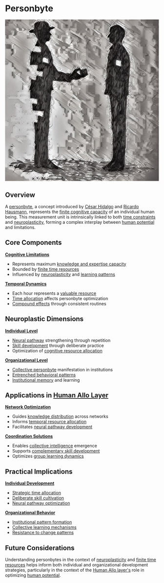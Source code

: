# Personbyte

![alt text](<personbyte puzzle piece of me (9).jpg>)

## Overview

A [personbyte](personbyte.md), a concept introduced by [César Hidalgo](../JOES_NOTES/STRATEGY/ECONOMIC_THRESHOLD.md) and [Ricardo Hausmann](../JOES_NOTES/STRATEGY/INNOVATION.md), represents the [finite cognitive capacity](COG_CAPACITY.MD) of an individual human being. This measurement unit is intrinsically linked to both [time constraints](time-constraints.md) and [neuroplasticity](../science/neuroplasticity.md), forming a complex interplay between [human potential](human-potential.md) and limitations.

## Core Components

[**Cognitive Limitations**](../science/cognitive-limitations.md)

* Represents maximum [knowledge and expertise capacity](knowledge-capacity.md)
* Bounded by [finite time resources](finite-resources.md)
* Influenced by [neuroplasticity](../science/neuroplasticity.md) and [learning patterns](learning-patterns.md)

[**Temporal Dynamics**](temporal-dynamics.md)

* Each hour represents a [valuable resource](../economics/resource-value.md)
* [Time allocation](time-allocation.md) affects personbyte optimization
* [Compound effects](compound-effects.md) through consistent routines

## Neuroplastic Dimensions

[**Individual Level**](../systems/individual-level.md)

* [Neural pathway](../science/neural-pathways.md) strengthening through repetition
* [Skill development](skill-development.md) through deliberate practice
* Optimization of [cognitive resource allocation](cognitive-resource-allocation.md)

[**Organizational Level**](../systems/organizational-level.md)

* [Collective personbyte](collective-personbyte.md) manifestation in institutions
* [Entrenched behavioral patterns](../psychology/behavioral-patterns.md)
* [Institutional memory](institutional-memory.md) and learning

## Applications in [Human Allo Layer](../SYSTEMS/HUMAN_ALLO_LAYER.MD)

[**Network Optimization**](../systems/network-optimization.md)

* Guides [knowledge distribution](knowledge-distribution.md) across networks
* Informs [temporal resource allocation](temporal-resource-allocation.md)
* Facilitates [neural pathway development](../science/neural-development.md)

[**Coordination Solutions**](../systems/coordination-solutions.md)

* Enables [collective intelligence](collective-intelligence.md) emergence
* Supports [complementary skill development](complementary-skills.md)
* Optimizes [group learning dynamics](group-learning.md)

## Practical Implications

[**Individual Development**](individual-development.md)

* [Strategic time allocation](strategic-time.md)
* [Deliberate skill cultivation](skill-cultivation.md)
* [Neural pathway optimization](../science/neural-optimization.md)

[**Organizational Behavior**](organizational-behavior.md)

* [Institutional pattern formation](institutional-patterns.md)
* [Collective learning mechanisms](collective-learning.md)
* [Resistance to change patterns](../psychology/resistance-patterns.md)

## Future Considerations

Understanding personbytes in the context of [neuroplasticity](../science/neuroplasticity.md) and [finite time resources](finite-resources.md) helps inform both individual and organizational development strategies, particularly in the context of the [Human Allo layer's](../SYSTEMS/HUMAN_ALLO_LAYER.MD) role in optimizing [human potential](human-potential.md).
